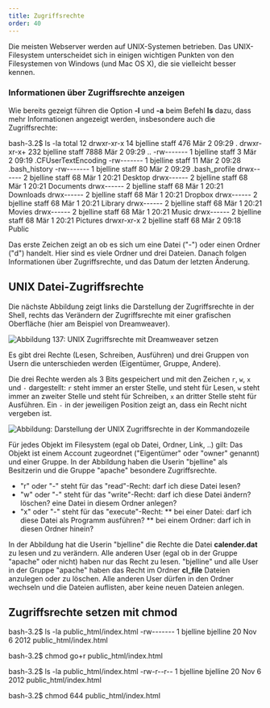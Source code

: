 ```yaml
---
title: Zugriffsrechte
order: 40
---
```


Die meisten Webserver werden auf UNIX-Systemen betrieben.
Das UNIX-Filesystem unterscheidet sich in einigen wichtigen
Punkten von den Filesystemen von Windows (und Mac OS X), die
sie vielleicht besser kennen.


### Informationen über Zugriffsrechte anzeigen

Wie bereits gezeigt führen die Option **-l** und **-a** beim Befehl **ls** dazu, 
dass mehr Informationen angezeigt werden,
insbesondere auch die Zugriffsrechte:

<shell caption="Dateien und Ordner auflisten inklusive geheimer Dateien">
bash-3.2$ ls -la
total 12
drwxr-xr-x   14 bjelline staff  476 Mär  2 09:29 .
drwxr-xr-x+ 232 bjelline staff 7888 Mär  2 09:29 ..
-rw-------    1 bjelline staff    3 Mär  2 09:19 .CFUserTextEncoding
-rw-------    1 bjelline staff   11 Mär  2 09:28 .bash_history
-rw-------    1 bjelline staff   80 Mär  2 09:29 .bash_profile
drwx------    2 bjelline staff   68 Mär  1 20:21 Desktop
drwx------    2 bjelline staff   68 Mär  1 20:21 Documents
drwx------    2 bjelline staff   68 Mär  1 20:21 Downloads
drwx------    2 bjelline staff   68 Mär  1 20:21 Dropbox
drwx------    2 bjelline staff   68 Mär  1 20:21 Library
drwx------    2 bjelline staff   68 Mär  1 20:21 Movies
drwx------    2 bjelline staff   68 Mär  1 20:21 Music
drwx------    2 bjelline staff   68 Mär  1 20:21 Pictures
drwxr-xr-x    2 bjelline staff   68 Mär  2 09:18 Public
</shell>

Das erste Zeichen zeigt an ob es sich um eine Datei ("-") oder einen Ordner ("d") handelt.
Hier sind es viele Ordner und drei Dateien. Danach folgen Informationen über Zugriffsrechte, und das Datum der
letzten Änderung. 


UNIX Datei-Zugriffsrechte
---------------

Die nächste Abbildung zeigt links die Darstellung der Zugriffsrechte in der Shell, rechts das Verändern der Zugriffsrechte mit 
einer grafischen Oberfläche (hier am Beispiel von Dreamweaver).

![Abbildung 137: UNIX Zugriffsrechte mit Dreamweaver setzen](/images/zugriffsrechte-dreamweaver.png)

Es gibt drei Rechte (Lesen, Schreiben, Ausführen) und drei Gruppen von Usern die unterschieden werden (Eigentümer, Gruppe, Andere). 

Die drei Rechte werden als 3 Bits gespeichert und mit den Zeichen `r`, `w`, `x` und `-` dargestellt:
`r` steht immer an erster Stelle, und steht für Lesen, `w` steht immer an zweiter 
Stelle und steht für Schreiben, `x` an dritter Stelle steht für Ausführen. 
Ein `-` in der jeweiligen Position zeigt an, dass ein Recht nicht vergeben ist.

![Abbildung: Darstellung der UNIX Zugriffsrechte in der Kommandozeile](/images/zugriffsrechte-kommandozeile.png)

Für jedes Objekt im Filesystem (egal ob Datei, Ordner, Link, ..) gilt: 
Das Objekt ist einem Account zugeordnet  ("Eigentümer" oder "owner" genannt)  und einer
Gruppe.  In der Abbildung haben die Userin "bjelline" als Besitzerin und
die Gruppe "apache" besondere Zugriffsrechte.  


* "r" oder "-" steht für das "read"-Recht: darf ich diese Datei lesen?
* "w" oder "-" steht für das "write"-Recht: darf ich diese Datei ändern? löschen? eine Datei in diesem Ordner anlegen?
* "x" oder "-" steht für das "execute"-Recht: 
** bei einer Datei: darf ich diese Datei als Programm ausführen?
** bei einem Ordner: darf ich in diesen Ordner hinein?

In der Abbildung hat die Userin "bjelline" die Rechte die Datei **calender.dat** zu lesen und zu verändern.
Alle anderen User (egal ob in der Gruppe "apache" oder nicht) haben nur das Recht zu lesen.
"bjelline" und alle User in der Gruppe "apache" haben das Recht im Ordner **cl_file** Dateien
anzulegen oder zu löschen. Alle anderen User dürfen in den Ordner wechseln und die Dateien
auflisten, aber keine neuen Dateien anlegen.

## Zugriffsrechte setzen mit chmod

<shell>
bash-3.2$ ls -la public_html/index.html 
-rw------- 1 bjelline bjelline 20 Nov  6  2012 public_html/index.html

bash-3.2$ chmod go+r public_html/index.html

bash-3.2$ ls -la public_html/index.html 
-rw-r--r-- 1 bjelline bjelline 20 Nov  6  2012 public_html/index.html
</shell>

<shell>
bash-3.2$ chmod 644 public_html/index.html 
</shell>
